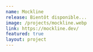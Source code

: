 ```yaml
---
name: Mockline
release: Bientôt disponible...
image: /projects/mockline.webp
link: https://mockline.dev/
featured: true
layout: project
---
```

